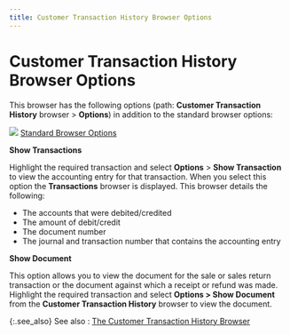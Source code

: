 ```yaml
---
title: Customer Transaction History Browser Options
---
```


# Customer Transaction History Browser Options


This browser has the following options (path: **Customer 
 Transaction History** browser > **Options**)  in addition to the standard browser options:


![]({{site.mc_baseurl}}/img/lens.gif) [Standard  Browser Options]({{site.wwe_chm}}/everest-client/ui/browsers/standard_browser_options.html)


**Show Transactions**


Highlight the required transaction and select **Options**  > **Show Transaction** to view  the accounting entry for that transaction. When you select this option  the **Transactions** browser is displayed.  This browser details the following:

- The accounts  that were debited/credited
- The amount  of debit/credit
- The document  number
- The journal  and transaction number that contains the accounting entry



**Show Document**


This option allows you to view the document for the sale or sales return  transaction or the document against which a receipt or refund was made.  Highlight the required transaction and select **Options 
 &gt; Show Document** from the **Customer 
 Transaction History** browser to view the document.


{:.see_also}
See also
: [The  Customer Transaction History Browser]({{site.mc_baseurl}}/misc/the_posted_transactions_browser.html)
